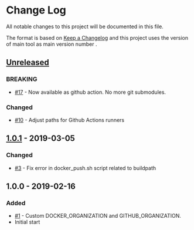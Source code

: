 # Change Log
All notable changes to this project will be documented in this file.

The format is based on [Keep a Changelog](http://keepachangelog.com/)
and this project uses the version of main tool as main version number .

## [Unreleased]

### BREAKING
- [#17] - Now available as github action. No more git submodules.

### Changed
- [#10] - Adjust paths for Github Actions runners

## [1.0.1] - 2019-03-05

### Changed
- [#3] - Fix error in docker_push.sh script related to buildpath

## 1.0.0 - 2019-02-16
### Added
- [#1] - Custom DOCKER_ORGANIZATION and GITHUB_ORGANIZATION.
- Initial start

[#17]: https://github.com/philips-software/docker-ci-scripts/issues/17
[#10]: https://github.com/philips-software/docker-ci-scripts/issues/10
[#3]: https://github.com/philips-software/docker-ci-scripts/issues/3
[#1]: https://github.com/philips-software/docker-ci-scripts/issues/1

[Unreleased]: https://github.com/philips-software/docker-ci-scripts/compare/1.0.1...HEAD
[1.0.1]: https://github.com/philips-software/docker-ci-scripts/compare/1.0.0...1.0.1
